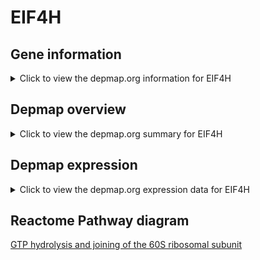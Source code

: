 <h1>EIF4H</h1>

<h2>Gene information</h2>
<details>
  <summary>Click to view the depmap.org information for EIF4H</summary>
  <iframe src="https://depmap.org/portal/gene/EIF4H?tab=about" style="border:none;width:100%;height:800px"></iframe>
</details>

<h2>Depmap overview</h2>
<details>
  <summary>Click to view the depmap.org summary for EIF4H</summary>
  <iframe src="https://depmap.org/portal/gene/EIF4H?tab=overview" style="border:none;width:100%;height:800px"></iframe>
</details>

<h2>Depmap expression</h2>
<details>
  <summary>Click to view the depmap.org expression data for EIF4H</summary>
  <iframe src="https://depmap.org/portal/gene/EIF4H?tab=characterization" style="border:none;width:100%;height:800px"></iframe>
</details>



<h2>Reactome Pathway diagram</h2>
<a href="https://reactome.org/PathwayBrowser/#/R-HSA-72706">GTP hydrolysis and joining of the 60S ribosomal subunit</a>



